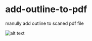 # add-outline-to-pdf
manully add outline to scaned pdf file


![alt text]([http://url/to/img.png](https://github.com/azzzure/add-outline-to-pdf/blob/main/picture/Snipaste_added.pdf2023-10-26_01-58-26.png))
